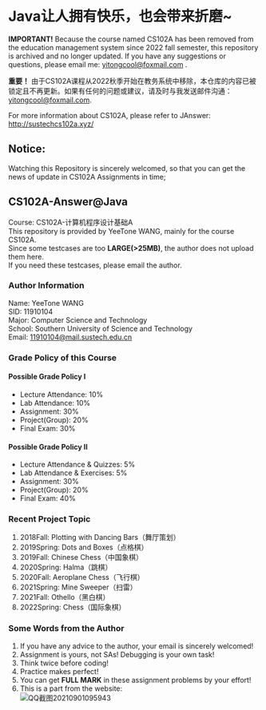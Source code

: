 # Java让人拥有快乐，也会带来折磨~
**IMPORTANT!** Because the course named CS102A has been removed from the education management system since 2022 fall semester, this repository is archived and no longer updated. If you have any suggestions or questions, please email me: yitongcool@foxmail.com .

**重要！** 由于CS102A课程从2022秋季开始在教务系统中移除，本仓库的内容已被锁定且不再更新。如果有任何的问题或建议，请及时与我发送邮件沟通：yitongcool@foxmail.com.

For more information about CS102A, please refer to JAnswer: http://sustechcs102a.xyz/             

## Notice:
Watching this Repository is sincerely welcomed, so that you can get the news of update in CS102A Assignments in time;     

## CS102A-Answer@Java
Course: CS102A-计算机程序设计基础A  
This repository is provided by YeeTone WANG, mainly for the course CS102A.  
Since some testcases are too **LARGE(>25MB)**, the author does not upload them here.  
If you need these testcases, please email the author.

### Author Information
Name: YeeTone WANG  
SID: 11910104  
Major: Computer Science and Technology  
School: Southern University of Science and Technology  
Email: 11910104@mail.sustech.edu.cn  

### Grade Policy of this Course  
#### Possible Grade Policy I
- Lecture Attendance: 10%   
- Lab Attendance: 10%   
- Assignment: 30%  
- Project(Group): 20%  
- Final Exam: 30%  

#### Possible Grade Policy II
- Lecture Attendance & Quizzes: 5%
- Lab Attendance & Exercises: 5%
- Assignment: 30%
- Project(Group): 20%
- Final Exam: 40%

### Recent Project Topic
1. 2018Fall: Plotting with Dancing Bars（舞厅策划）     
2. 2019Spring: Dots and Boxes（点格棋）     
3. 2019Fall: Chinese Chess（中国象棋）       
4. 2020Spring: Halma（跳棋）      
5. 2020Fall: Aeroplane Chess（飞行棋）     
6. 2021Spring: Mine Sweeper（扫雷）     
7. 2021Fall: Othello（黑白棋）        
8. 2022Spring: Chess（国际象棋）

### Some Words from the Author
1. If you have any advice to the author, your email is sincerely welcomed!  
2. Assignment is yours, not SAs! Debugging is your own task!  
3. Think twice before coding!  
4. Practice makes perfect!
5. You can get **FULL MARK** in these assignment problems by your effort!
6. This is a part from the website:     
![QQ截图20210901095943](https://user-images.githubusercontent.com/64548919/131599429-503b0afa-c85a-4f90-9d36-f87d05e82a06.jpg)

